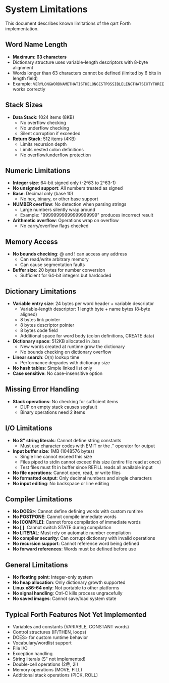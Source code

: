 # System Limitations

This document describes known limitations of the qart Forth implementation.

## Word Name Length
- **Maximum: 63 characters**
- Dictionary structure uses variable-length descriptors with 8-byte alignment
- Words longer than 63 characters cannot be defined (limited by 6 bits in length field)
- Example: `VERYLONGWORDNAMETHATISTHELONGESTPOSSIBLELENGTHATSIXTYTHREE` works correctly

## Stack Sizes
- **Data Stack**: 1024 items (8KB)
  - No overflow checking
  - No underflow checking
  - Silent corruption if exceeded
- **Return Stack**: 512 items (4KB)
  - Limits recursion depth
  - Limits nested colon definitions
  - No overflow/underflow protection

## Numeric Limitations
- **Integer size**: 64-bit signed only (-2^63 to 2^63-1)
- **No unsigned support**: All numbers treated as signed
- **Base**: Decimal only (base 10)
  - No hex, binary, or other base support
- **NUMBER overflow**: No detection when parsing strings
  - Large numbers silently wrap around
  - Example: "99999999999999999999" produces incorrect result
- **Arithmetic overflow**: Operations wrap on overflow
  - No carry/overflow flags checked

## Memory Access
- **No bounds checking**: @ and ! can access any address
  - Can read/write arbitrary memory
  - Can cause segmentation faults
- **Buffer size**: 20 bytes for number conversion
  - Sufficient for 64-bit integers but hardcoded

## Dictionary Limitations
- **Variable entry size**: 24 bytes per word header + variable descriptor
  - Variable-length descriptor: 1 length byte + name bytes (8-byte aligned)
  - 8 bytes link pointer
  - 8 bytes descriptor pointer
  - 8 bytes code field
  - Additional space for word body (colon definitions, CREATE data)
- **Dictionary space**: 512KB allocated in .bss
  - New words created at runtime grow the dictionary
  - No bounds checking on dictionary overflow
- **Linear search**: O(n) lookup time
  - Performance degrades with dictionary size
- **No hash tables**: Simple linked list only
- **Case sensitive**: No case-insensitive option

## Missing Error Handling
- **Stack operations**: No checking for sufficient items
  - DUP on empty stack causes segfault
  - Binary operations need 2 items

## I/O Limitations
- **No S" string literals**: Cannot define string constants
  - Must use character codes with EMIT or the ." operator for output
- **Input buffer size**: 1MB (1048576 bytes)
  - Single line cannot exceed this size
  - Files piped to stdin cannot exceed this size (entire file read at once)
  - Test files must fit in buffer since REFILL reads all available input
- **No file operations**: Cannot open, read, or write files
- **No formatted output**: Only decimal numbers and single characters
- **No input editing**: No backspace or line editing

## Compiler Limitations
- **No DOES>**: Cannot define defining words with custom runtime
- **No POSTPONE**: Cannot compile immediate words
- **No [COMPILE]**: Cannot force compilation of immediate words
- **No [ ]**: Cannot switch STATE during compilation
- **No LITERAL**: Must rely on automatic number compilation
- **No compiler security**: Can corrupt dictionary with invalid operations
- **No recursion support**: Cannot reference word being defined
- **No forward references**: Words must be defined before use

## General Limitations
- **No floating point**: Integer-only system
- **No heap allocation**: Only dictionary growth supported
- **Linux x86-64 only**: Not portable to other platforms
- **No signal handling**: Ctrl-C kills process ungracefully
- **No saved images**: Cannot save/load system state

## Typical Forth Features Not Yet Implemented
- Variables and constants (VARIABLE, CONSTANT words)
- Control structures (IF/THEN, loops)
- DOES> for custom runtime behavior
- Vocabulary/wordlist support
- File I/O
- Exception handling
- String literals (S" not implemented)
- Double-cell operations (2@, 2!)
- Memory operations (MOVE, FILL)
- Additional stack operations (PICK, ROLL)